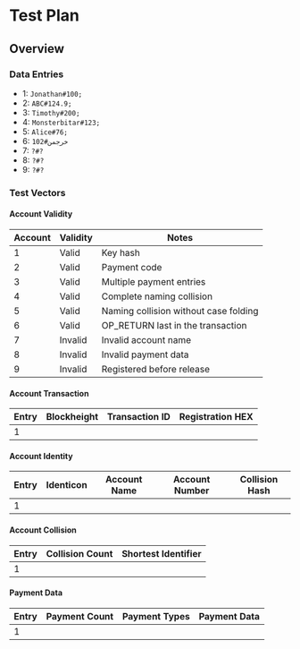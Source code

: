 # Test Plan

## Overview

### Data Entries

* 1: `Jonathan#100;`
* 2: `ABC#124.9;`
* 3: `Timothy#200;`
* 4: `Monsterbitar#123;`
* 5: `Alice#76;`
* 6: `خرجمن#102`
* 7: `?#?`
* 8: `?#?`
* 9: `?#?`

### Test Vectors

#### Account Validity

Account | Validity | Notes
---|---|---
1 | Valid | Key hash
2 | Valid | Payment code
3 | Valid | Multiple payment entries
4 | Valid | Complete naming collision
5 | Valid | Naming collision without case folding
6 | Valid | OP_RETURN last in the transaction
7 | Invalid | Invalid account name
8 | Invalid | Invalid payment data
9 | Invalid | Registered before release

#### Account Transaction

Entry | Blockheight | Transaction ID | Registration HEX
--- | --- | --- | ---
1 | 

#### Account Identity

Entry | Identicon | Account Name | Account Number | Collision Hash
--- | --- | --- | --- | ---
1 | 

#### Account Collision

Entry | Collision Count | Shortest Identifier
--- | --- | ---
1 | 

#### Payment Data

Entry | Payment Count | Payment Types | Payment Data
--- | --- | --- | ---
1 | 